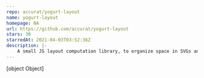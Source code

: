 ```yaml
---
repo: accurat/yogurt-layout
name: yogurt-layout
homepage: NA
url: https://github.com/accurat/yogurt-layout
stars: 30
starredAt: 2021-04-03T03:52:36Z
description: |-
    A small JS layout computation library, to organize space in SVGs and canvases.
---
```


[object Object]
